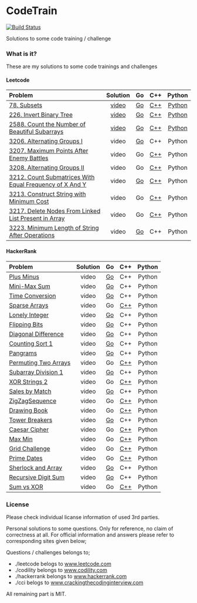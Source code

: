 # CodeTrain
[![Build Status](https://travis-ci.org/sifaserdarozen/CodeTrain.png)](https://travis-ci.org/sifaserdarozen/CodeTrain)

Solutions to some code training / challenge

### What is it?
These are my solutions to some code trainings and challenges

#### Leetcode
| Problem | Solution | Go | C++ | Python |
| :----------------------------- |:---------------:| :---------------:| :---------------: | :---------------: |
| [78. Subsets](https://leetcode.com/problems/subsets/description/)    | [video](https://youtu.be/QbKBaZn3rrU) | [Go](https://github.com/sifaserdarozen/CodeTrain/blob/master/leetcode/0078-Subsets/solution.go) | [C++](https://github.com/sifaserdarozen/CodeTrain/blob/master/leetcode/0078-Subsets/solution.cpp) | [Python](https://github.com/sifaserdarozen/CodeTrain/blob/master/leetcode/0078-Subsets/solution.py) | 
| [226. Invert Binary Tree](https://leetcode.com/problems/invert-binary-tree/description/)    | [video](https://youtu.be/AgkI2wtOzqg) | [Go](https://github.com/sifaserdarozen/CodeTrain/blob/master/leetcode/0226-InvertBinaryTree/solution.go) | [C++](https://github.com/sifaserdarozen/CodeTrain/blob/master/leetcode/0226-InvertBinaryTree/solution.cpp) | [Python](https://github.com/sifaserdarozen/CodeTrain/blob/master/leetcode/0226-InvertBinaryTree/solution.py) | 
| [2588. Count the Number of Beautiful Subarrays](https://leetcode.com/problems/count-the-number-of-beautiful-subarrays/description/)    | [video](https://youtu.be/XBd9SNdaHmc) | [Go](https://github.com/sifaserdarozen/CodeTrain/blob/master/leetcode/2588-CountTheNumberOfBeautifulSubarrays/solution.go) | [C++](https://github.com/sifaserdarozen/CodeTrain/blob/master/leetcode/2588-CountTheNumberOfBeautifulSubarrays/solution.cpp) | [Python](https://github.com/sifaserdarozen/CodeTrain/blob/master/leetcode/2588-CountTheNumberOfBeautifulSubarrays/solution.py) |
| [3206. Alternating Groups I](https://leetcode.com/problems/alternating-groups-i/)    | video | [Go](https://github.com/sifaserdarozen/CodeTrain/blob/master/leetcode/3206-AlternatingGroupsI/solution.go) | C++ | Python |
| [3207. Maximum Points After Enemy Battles](https://leetcode.com/problems/maximum-points-after-enemy-battles/description/)    | video | Go | [C++](https://github.com/sifaserdarozen/CodeTrain/leetcode/3207-MaximumPointsAfterEnemyBattles/solution.cpp) | Python |
| [3208. Alternating Groups II](https://leetcode.com/problems/alternating-groups-ii/description/)    | video | Go | [C++](https://github.com/sifaserdarozen/CodeTrain/leetcode/3208-AlternatingGroupsII/solution.cpp) | Python |
| [3212. Count Submatrices With Equal Frequency of X And Y](https://leetcode.com/problems/count-submatrices-with-equal-frequency-of-x-and-y/)    | video | [Go](https://github.com/sifaserdarozen/CodeTrain/blob/master/leetcode/3212-CountSubmatricesWithEqualFrequencyOfXAndY/solution.go) | [C++](https://github.com/sifaserdarozen/CodeTrain/blob/master/leetcode/3212-CountSubmatricesWithEqualFrequencyOfXAndY/solution.cpp) | Python |
| [3213. Construct String with Minimum Cost](https://leetcode.com/problems/construct-string-with-minimum-cost/description/)    | video | Go | [C++](https://github.com/sifaserdarozen/CodeTrain/blob/master/leetcode/3213-ConstructStringWithMinimumCost/solution.cpp) | Python |
| [3217. Delete Nodes From Linked List Present in Array](https://leetcode.com/problems/delete-nodes-from-linked-list-present-in-array/description/)    | video | Go | [C++](https://github.com/sifaserdarozen/CodeTrain/blob/master/leetcode/3217-DeleteNodesFromLinkedListPresentInArray/solution.cpp) | Python |
| [3223. Minimum Length of String After Operations](https://leetcode.com/problems/minimum-length-of-string-after-operations/description/)    | video | [Go](https://github.com/sifaserdarozen/CodeTrain/blob/master/leetcode/3223-MinimumLengthOfStringAfterOperations/solution.go) | C++ | Python |


#### HackerRank
| Problem | Solution | Go | C++ | Python |
| :----------------------------- |:---------------:| :---------------:| :---------------: | :---------------: |
| [Plus Minus](https://www.hackerrank.com/challenges/one-month-preparation-kit-plus-minus/problem)    | video | [Go](https://github.com/sifaserdarozen/CodeTrain/blob/master/hackerrank/PlusMinus/solution.go) | C++ | Python |
| [Mini-Max Sum](https://www.hackerrank.com/challenges/one-month-preparation-kit-mini-max-sum/problem)    | video | [Go](https://github.com/sifaserdarozen/CodeTrain/blob/master/hackerrank/MinMaxSum/solution.go) | C++ | Python |
| [Time Conversion](https://www.hackerrank.com/challenges/one-month-preparation-kit-time-conversion/problem)    | video | [Go](https://github.com/sifaserdarozen/CodeTrain/blob/master/hackerrank/TimeConversion/solution.go) | C++ | Python | 
| [Sparse Arrays](https://www.hackerrank.com/challenges/one-month-preparation-kit-sparse-arrays/problem)    | video | Go | [C++](https://github.com/sifaserdarozen/CodeTrain/blob/master/hackerrank/SparseArrays/solution.cpp) | Python | 
| [Lonely Integer](https://www.hackerrank.com/challenges/one-month-preparation-kit-lonely-integer/problem)    | video | [Go](https://github.com/sifaserdarozen/CodeTrain/blob/master/hackerrank/LonelyInteger/solution.go) | C++ | Python | 
| [Flipping Bits](https://www.hackerrank.com/challenges/one-month-preparation-kit-flipping-bits/problem)    | video | [Go](https://github.com/sifaserdarozen/CodeTrain/blob/master/hackerrank/FlippingBits/solution.go) | C++ | Python | 
| [Diagonal Difference](https://www.hackerrank.com/challenges/one-month-preparation-kit-diagonal-difference/problem)    | video | [Go](https://github.com/sifaserdarozen/CodeTrain/blob/master/hackerrank/DiagonalDifference/solution.go) | C++ | Python | 
| [Counting Sort 1](https://www.hackerrank.com/challenges/one-month-preparation-kit-countingsort1/problem)    | video | [Go](https://github.com/sifaserdarozen/CodeTrain/blob/master/hackerrank/CountingSortI/solution.go) | C++ | Python | 
| [Pangrams](https://www.hackerrank.com/challenges/one-month-preparation-kit-pangrams/problem)    | video | [Go](https://github.com/sifaserdarozen/CodeTrain/blob/master/hackerrank/Pangrams/solution.go) | C++ | Python | 
| [Permuting Two Arrays](https://www.hackerrank.com/challenges/one-month-preparation-kit-two-arrays/problem)    | video | Go | [C++](https://github.com/sifaserdarozen/CodeTrain/blob/master/hackerrank/PermutingTwoArrays/solution.cpp) | Python | 
| [Subarray Division 1](https://www.hackerrank.com/challenges/one-month-preparation-kit-the-birthday-bar/problem)    | video | [Go](https://github.com/sifaserdarozen/CodeTrain/blob/master/hackerrank/SubarrayDivisionI/solution.go) | C++ | Python | 
| [XOR Strings 2](https://www.hackerrank.com/challenges/one-month-preparation-kit-strings-xor/problem)    | video | Go | [C++](https://github.com/sifaserdarozen/CodeTrain/blob/master/hackerrank/XORStringsII/solution.cpp) | Python | 
| [Sales by Match](https://www.hackerrank.com/challenges/one-month-preparation-kit-sock-merchant/problem)    | video | [Go](https://github.com/sifaserdarozen/CodeTrain/blob/master/hackerrank/SalesByMatch/solution.go) | C++ | Python | 
| [ZigZagSequence](https://www.hackerrank.com/challenges/one-month-preparation-kit-zig-zag-sequence/problem)    | video | Go | [C++](https://github.com/sifaserdarozen/CodeTrain/blob/master/hackerrank/ZigZagSequence/solution.cpp) | Python | 
| [Drawing Book](https://www.hackerrank.com/challenges/one-month-preparation-kit-drawing-book/problem)    | video | Go | [C++](https://github.com/sifaserdarozen/CodeTrain/blob/master/hackerrank/DrawingBook/solution.go) | Python | 
| [Tower Breakers](https://www.hackerrank.com/challenges/one-month-preparation-kit-tower-breakers-1/problem)    | video | [Go](https://github.com/sifaserdarozen/CodeTrain/blob/master/hackerrank/TowerBreakers/solution.go) | C++ | Python | 
| [Caesar Cipher](https://www.hackerrank.com/challenges/one-month-preparation-kit-caesar-cipher-1/problem)    | video | Go | [C++](https://github.com/sifaserdarozen/CodeTrain/blob/master/hackerrank/CaesarCipher/solution.cppp) | Python | 
| [Max Min](https://www.hackerrank.com/challenges/one-month-preparation-kit-angry-children/problem)    | video | Go | [C++](https://github.com/sifaserdarozen/CodeTrain/blob/master/hackerrank/MaxMin/solution.cpp) | Python | 
| [Grid Challenge](https://www.hackerrank.com/challenges/one-month-preparation-kit-grid-challenge/problem)    | video | Go | [C++](https://github.com/sifaserdarozen/CodeTrain/blob/master/hackerrank/GridChallenge/solution.cpp) | Python | 
| [Prime Dates](https://www.hackerrank.com/challenges/one-month-preparation-kit-prime-date/problem)    | video | Go | [C++](https://github.com/sifaserdarozen/CodeTrain/blob/master/hackerrank/PrimeDates/solution.cpp) | Python | 
| [Sherlock and Array](https://www.hackerrank.com/challenges/one-month-preparation-kit-sherlock-and-array/problem)    | video | [Go](https://github.com/sifaserdarozen/CodeTrain/blob/master/hackerrank/SherlockAndArray/solution.go) | C++ | Python | 
| [Recursive Digit Sum](https://www.hackerrank.com/challenges/one-month-preparation-kit-recursive-digit-sum/problem)    | video | [Go](https://github.com/sifaserdarozen/CodeTrain/blob/master/hackerrank/RecursiveDigitSum/solution.go) | C++ | Python | 
| [Sum vs XOR](https://www.hackerrank.com/challenges/one-month-preparation-kit-sum-vs-xor/problem)    | video | Go | [C++](https://github.com/sifaserdarozen/CodeTrain/blob/master/hackerrank/SumVsXOR/solution.cpp) | Python | 


### License
Please check individual licanse information of used 3rd parties.

Personal solutions to some questions. Only for reference, no claim of correctness at all.
For official information and answers please refer to corresponding sites given below;

Questions / challenges belongs to;
* ./leetcode belogs to www.leetcode.com
* ./codility belongs to www.codility.com
* ./hackerrank belongs to www.hackerrank.com
* ./cci belogs to www.crackingthecodinginterview.com

All remaining part is MIT.

